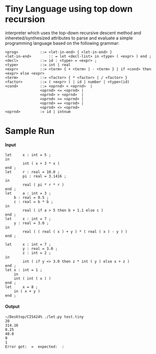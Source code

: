 # Tiny Language using top down recursion
interpreter which uses the top-down recursive descent method and inhereted/synthesized attributes to parse and evaluate a simple programming language based on the following grammar:
```
<prog> 			::= <let-in-end> { <let-in-end> }
<let-in-end> 		:: = let <decl-list> in <type> ( <expr> ) end ;
<decl>			::= id : <type> = <expr> ;
<type>			::= int | real
<expr>			::= <term> { + <term> | - <term> } | if <cond> then <expr> else <expr>
<term>			::= <factor> { * <factor> | / <factor> }
<factor>		::= ( <expr> ) | id | number | <type>(id)
<cond>			::= <oprnd> < <oprnd>  |
			    <oprnd> <= <oprnd> |
			    <oprnd> > <oprnd>  |
			    <oprnd> >= <oprnd> |
			    <oprnd> == <oprnd> |
			    <oprnd> <> <oprnd>
<oprnd>			:= id | intnum
```
# Sample Run
#### Input
```
let 	x : int = 5 ;
in
        int ( x + 3 * x )
end ;
let     r : real = 10.0 ;
        pi : real = 3.1416 ;
in
        real ( pi * r * r )
end ;
let 	a : int = 3 ;
	b : real = 0.5 ;
	c : real = b * b ;
in
        real ( if a > 5 then b + 1.1 else c )
end ;
let 	x : int = 7 ;
	y : real = 3.0 ;
in
        real ( ( real ( x ) + y ) * ( real ( x ) - y ) )
end ;

let 	x : int = 7 ;
        y : real = 3.0 ;
        z : int = 2 ;
in
        int ( if y <> 3.0 then z * int ( y ) else x + z )
end ;
let	x : int = 1 ;
	in
	int ( int ( x ) )
end ;
let 	x = 8 ; 
	in ( x + y )
end ;
```

#### Output
```
~/Desktop/CIS424% ./let.py test.tiny
20
314.16
0.25
40.0
9
1
Error got:  =  expected:  :
```
